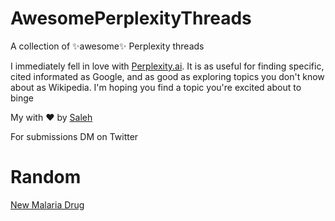 # AwesomePerplexityThreads
A collection of ✨awesome✨ Perplexity threads

I immediately fell in love with [Perplexity.ai](https://www.perplexity.ai/). It is as useful for finding specific, cited informated as Google, and as good as exploring topics you don't know about as Wikipedia. I'm hoping you find a topic you're excited about to binge

My with ❤️ by [Saleh](https://twitter.com/SalehOfTomorrow)

For submissions DM on Twitter


# Random
[New Malaria Drug](https://www.perplexity.ai/search/Malaria-Drugs-F9eWqBE.RO2JgPlmqi1kVg?s=c)
